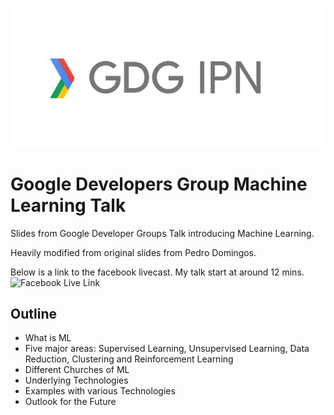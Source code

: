 ![](gdg_logo.jpeg)
# Google Developers Group  Machine Learning Talk

Slides from Google Developer Groups Talk introducing Machine Learning. 

Heavily modified from original slides from Pedro Domingos.


Below is a link to the facebook livecast. My talk start at around 12 mins.
![Facebook Live Link](https://www.facebook.com/GDGIPN/videos/vb.139496086201859/2096982383932582/?type=2&theater)

## Outline

* What is ML
* Five major areas: Supervised Learning, Unsupervised Learning, Data Reduction, Clustering and Reinforcement Learning
* Different Churches of ML
* Underlying Technologies
* Examples with various Technologies
* Outlook for the Future